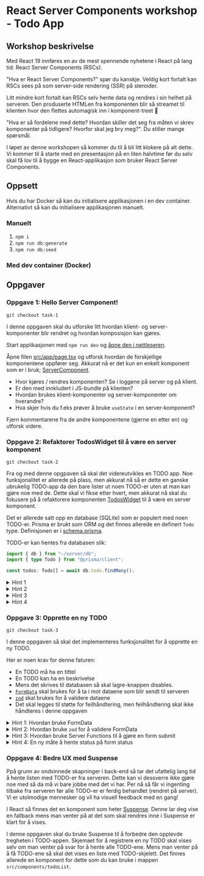 # React Server Components workshop - Todo App

## Workshop beskrivelse

Med React 19 innføres en av de mest spennende nyhetene i React på lang tid: React Server Components (RSCs).

"Hva er React Server Components?" spør du kanskje. Veldig kort fortalt kan RSCs sees på som server-side rendering (SSR) på steroider.

Litt mindre kort fortalt kan RSCs selv hente data og rendres i sin helhet på serveren. Den produserte HTMLen fra komponenten blir så streamet til klienten hvor den flettes automagisk inn i komponent-treet 🤯

"Hva er så fordelene med dette? Hvordan skiller det seg fra måten vi skrev komponenter på tidligere? Hvorfor skal jeg bry meg?". Du stiller mange spørsmål.

I løpet av denne workshopen så kommer du til å bli litt klokere på alt dette. Vi kommer til å starte med en presentasjon på en liten halvtime før du selv skal få lov til å bygge en React-applikasjon som bruker React Server Components.

## Oppsett

Hvis du har Docker så kan du initialisere applikasjonen i en dev container. Alternativt så kan du initialisere applikasjonen manuelt.

### Manuelt

1. `npm i`
2. `npm run db:generate`
3. `npm run db:seed`

### Med dev container (Docker)

## Oppgaver

### Oppgave 1: Hello Server Component!

```
git checkout task-1
```

I denne oppgaven skal du utforske litt hvordan klient- og server-komponenter blir rendret og hvordan komposisjon kan gjøres.

Start applikasjonen med `npm run dev` og [åpne den i nettleseren](http://localhost:3000).

Åpne filen [src/app/page.tsx](./src/app/page.tsx) og utforsk hvordan de forskjellige komponentene oppfører seg.
Akkurat nå er det kun en enkelt komponent som er i bruk; [ServerComponent](./src/components/serverComponent.tsx).

- Hvor kjøres / rendres komponenten? Se i loggene på server og på klient.
- Er den med innkludert i JS-bundle på klienten?
- Hvordan brukes klient-komponenter og server-komponenter om hverandre?
- Hva skjer hvis du f.eks prøver å bruke `useState` i en server-komponent?

Fjern kommentarene fra de andre komponentene (gjerne en etter en) og utforsk videre.

### Oppgave 2: Refaktorer TodosWidget til å være en server komponent

```
git checkout task-2
```

Fra og med denne opgpaven så skal det videreutvikles en TODO app. Noe funksjonalitet er allerede på plass, men akkurat nå så er dette en ganske ubrukelig TODO-app da den bare lister ut noen TODO-er uten at man kan gjøre noe med de.
Dette skal vi fikse etter hvert, men akkurat nå skal du fokusere på å refaktorere komponenten [TodosWidget](./src/components/todoList/todosWidget.tsx) til å være en server komponent.

Det er allerede satt opp en database (SQLite) som er populert med noen TODO-er.
Prisma er brukt som ORM og det finnes allerede en definert `Todo` type. Definisjonen er i [schema.prisma](./prisma/schema.prisma).

TODO-er kan hentes fra databasen slik:

```ts
import { db } from "~/server/db";
import { type Todo } from "@prisma/client";

const todos: Todo[] = await db.todo.findMany();
```

<details>
  <summary>Hint 1</summary>
  <p>Selve datahentingen gjøres i <code>TodosWidget</code></p>
</details>
<details>
  <summary>Hint 2</summary>
  <p>Klienten må kunne hente data fra serveren på en eller annen måte</p>
</details>
<details>
  <summary>Hint 3</summary>
  <p><code>'use server';</code></p>
</details>
<details>
  <summary>Hint 4</summary>
  <p>Det kan være en god ide å ha server-funksjoner samlet i en egen fil.</p>
</details>

### Oppgave 3: Opprette en ny TODO

```
git checkout task-3
```

I denne oppgaven så skal det implementeres funksjonalitet for å opprette en ny TODO.

Her er noen krav for denne faturen:

- En TODO må ha en tittel
- En TODO kan ha en beskrivelse
- Mens det skrives til databasen så skal lagre-knappen disables.
- [`FormData`](https://developer.mozilla.org/en-US/docs/Web/API/FormData) skal brukes for å ta i mot dataene som blir sendt til serveren
- [`zod`](https://zod.dev/) skal brukes for å validere dataene
- Det skal legges til støtte for feilhåndtering, men feilhåndtering skal ikke håndteres i denne oppgaven

<details>
  <summary>Hint 1: Hvordan bruke FormData</summary>
  <p>
    <pre>
      <code>
      function addTodo(formData: FormData) {
        const rawFormData = {
          title: formData.get("title"),
          description: formData.get("description"),
        };
      }
      </code>
    </pre>
  </p>
</details>
<details>
  <summary>Hint 2: Hvordan bruke <code>zod</code> for å validere FormData</summary>
  <p>
    <pre>
      <code>
        function addTodo(formData: FormData) {
          const rawFormData = {
            title: formData.get("title"),
            description: formData.get("description"),
          };
          const createTodoSchema = z.object({
            title: z.string().min(1),
            description: z.string().nullish(),
          });
          try {
            const validTodo = createTodoSchema.parse(rawFormData);
          } catch (error) {}
        }
      </code>
    </pre>
  </p>
</details>
<details>
  <summary>Hint 3: Hvordan bruke Server Functions til å gjøre en form submit</summary>
  <p>Bruk en <i>Server Function</i> for å gjøre form submit</p>
  <p><a href="https://react.dev/reference/react-dom/components/form#handle-form-submission-with-a-server-function">Dokumentasjon</a></p>
</details>
<details>
  <summary>Hint 4: En ny måte å hente status på form status</summary>
  <p>Bruk <code>useFormStatus</code> for å sette <code>disabled</code> på lagre-knappen</p>
  <p><a href="https://react.dev/reference/react-dom/components/form#display-a-pending-state-during-form-submission">Dokumentasjon</a></p>
</details>

### Oppgave 4: Bedre UX med Suspense

Ppå grunn av ondsinnede skapninger i back-end så tar det ufattelig lang tid å hente listen med TODO-er fra serveren.
Dette kan vi dessverre ikke gjøre noe med så da må vi bare jobbe med det vi har.
Per nå så får vi ingenting tilbake fra serveren før alle TODO-er er ferdig behandlet (rendret på server). Vi er utolmodige mennesker og vil ha visuell feedback med en gang!

I React så finnes det en komponent som heter [Suspense](https://react.dev/reference/react/Suspense). Denne lar deg vise en fallback mens man venter på at det som skal rendres inne i Suspense er klart for å vises.

I denne oppgaven skal du bruke Suspense til å forbedre den opplevde tregheten i TODO-appen.
Skjemaet for å registrere en ny TODO skal vises selv om man venter på svar for å hente alle TODO-ene.
Mens man venter på å få TODO-ene så skal det vises en liste med TODO-skjelett. Det finnes allerede en komponent for dette som du kan bruke i mappen `src/components/todoList`.
